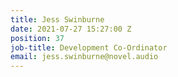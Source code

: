 ```yaml
---
title: Jess Swinburne
date: 2021-07-27 15:27:00 Z
position: 37
job-title: Development Co-Ordinator
email: jess.swinburne@novel.audio
---
```


